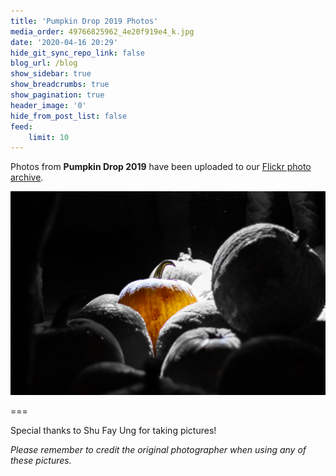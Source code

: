 ```yaml
---
title: 'Pumpkin Drop 2019 Photos'
media_order: 49766825962_4e20f919e4_k.jpg
date: '2020-04-16 20:29'
hide_git_sync_repo_link: false
blog_url: /blog
show_sidebar: true
show_breadcrumbs: true
show_pagination: true
header_image: '0'
hide_from_post_list: false
feed:
    limit: 10
---
```


Photos from **Pumpkin Drop 2019** have been uploaded to our [Flickr photo archive](https://flic.kr/s/aHsmMxFexQ).

![](49766825962_4e20f919e4_k.jpg)

===

Special thanks to Shu Fay Ung for taking pictures!

_Please remember to credit the original photographer when using any of these pictures._